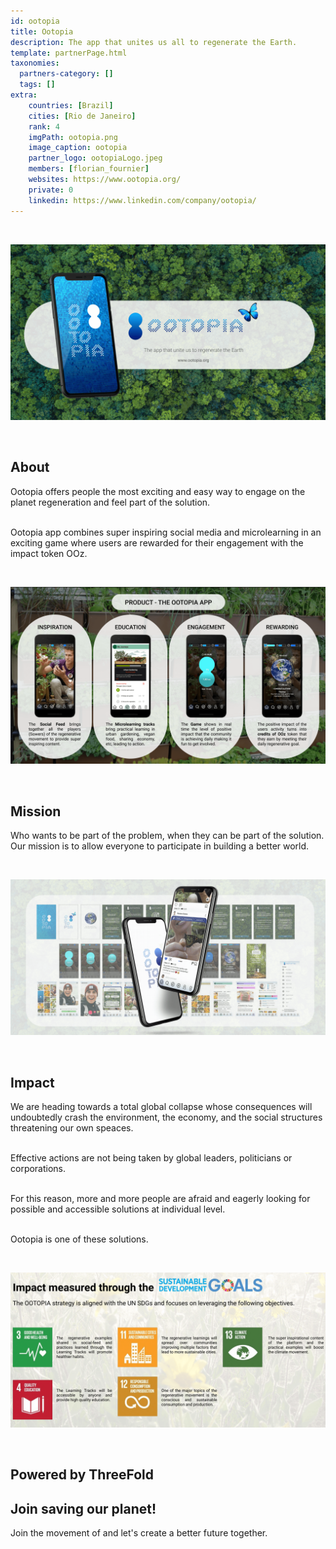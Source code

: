 ```yaml
---
id: ootopia
title: Ootopia
description: The app that unites us all to regenerate the Earth.
template: partnerPage.html
taxonomies:
  partners-category: []
  tags: []
extra:
    countries: [Brazil]
    cities: [Rio de Janeiro]
    rank: 4
    imgPath: ootopia.png
    image_caption: ootopia
    partner_logo: ootopiaLogo.jpeg
    members: [florian_fournier]
    websites: https://www.ootopia.org/
    private: 0
    linkedin: https://www.linkedin.com/company/ootopia/
---
```



<br/>

![ootopia](ootopia_header.png)

<br/>


## About

Ootopia offers people the most exciting and easy way to engage on the planet regeneration and feel part of the solution.
<br/>
<br/>

Ootopia app combines super inspiring social media and microlearning in an exciting game where users are rewarded for their engagement with the impact token OOz.

<br/>

![product](product.png)

<br/>


## Mission

Who wants to be part of the problem, when they can be part of the solution. Our mission is to allow everyone to participate in building a better world.

<br/>

![mission](ootmission.png)

<br/>

## Impact

We are heading towards a total global collapse whose consequences will undoubtedly crash the environment, the economy, and the social structures threatening our own speaces.
<br/>
<br/>

Effective actions are not being taken by global leaders, politicians or corporations.
<br/>
<br/>

For this reason, more and more people are afraid and eagerly looking for possible and accessible solutions at individual level.
<br/>
<br/>

Ootopia is one of these solutions.

<br/>

![impact](impact.png)

<br/>


## Powered by ThreeFold


## Join saving our planet!

Join the movement of and let's create a better future together.

